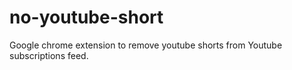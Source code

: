 # no-youtube-short
Google chrome extension to remove youtube shorts from Youtube subscriptions feed.
